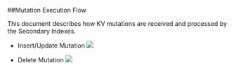 ##Mutation Execution Flow

This document describes how KV mutations are received and processed by the Secondary Indexes.

* Insert/Update Mutation
![](https://rawgithub.com/deepkaran/sandbox/master/indexing/images/InsertWorkflow.svg)

* Delete Mutation
![](https://rawgithub.com/deepkaran/sandbox/master/indexing/images/DeleteWorkflow.svg)
